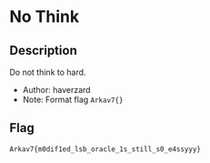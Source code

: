 # No Think
## Description
Do not think to hard.

- Author: haverzard
- Note: Format flag `Arkav7{}`

## Flag
`Arkav7{m0dif1ed_lsb_oracle_1s_still_s0_e4ssyyy}`